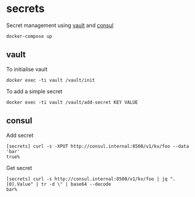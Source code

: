 # secrets

Secret management using [vault](https://www.vaultproject.io/) and [consul](https://www.consul.io/)

    docker-compose up

## vault

To initialise vault

    docker exec -ti vault /vault/init

To add a simple secret

    docker exec -ti vault /vault/add-secret KEY VALUE

## consul

Add secret

    [secrets] curl -s -XPUT http://consul.internal:8500/v1/kv/foo --data 'bar'
    true%

Get secret

    [secrets] curl -s http://consul.internal:8500/v1/kv/foo | jq ".[0].Value" | tr -d \" | base64 --decode
    bar%
